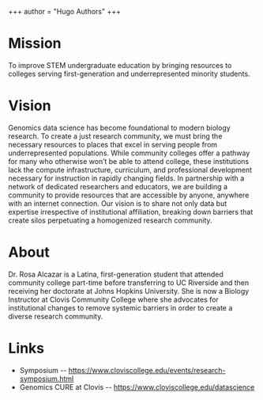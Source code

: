 +++
author = "Hugo Authors"
+++

# Mission

To improve STEM undergraduate education by bringing resources to colleges serving first-generation and underrepresented minority students. 

# Vision

Genomics data science has become foundational to modern biology research.  To create a just research community, we must bring the necessary resources to places that excel in serving people from underrepresented populations.  While community colleges offer a pathway for many who otherwise won’t be able to attend college, these institutions lack the compute infrastructure, curriculum, and professional development necessary for instruction in rapidly changing fields.  In partnership with a network of dedicated researchers and educators, we are building a community to provide resources that are accessible by anyone, anywhere with an internet connection.  Our vision is to share not only data but expertise irrespective of institutional affiliation, breaking down barriers that create silos perpetuating a homogenized research community. 

# About

Dr. Rosa Alcazar is a Latina, first-generation student that attended community college part-time before transferring to UC Riverside and then receiving her doctorate at Johns Hopkins University.  She is now a Biology Instructor at Clovis Community College where she advocates for institutional changes to remove systemic barriers in order to create a diverse research community.

# Links

- Symposium -- https://www.cloviscollege.edu/events/research-symposium.html
- Genomics CURE at Clovis -- https://www.cloviscollege.edu/datascience

<!--
This file is left intentionally empty by default to be backward compatible with initial theme setup.

Although the theme has advanced a little bit and it now allows to specify the content on the main page (even if the list of posts/articles is not intended).
This can be:
- with the list of posts/articles (default: `mainSections = ["post"]) or
- without the list of posts/articles (by setting `mainSections = [""]`)

Markdown supported, ie:

```
# Welcome

- Hugo :rocket:
- Hugo theme :rocket:

Don't forget to check the README.md file!
```

-->
